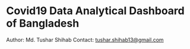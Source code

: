 # Covid19 Data Analytical Dashboard of Bangladesh
Author: Md. Tushar Shihab
Contact: tushar.shihab13@gmail.com
